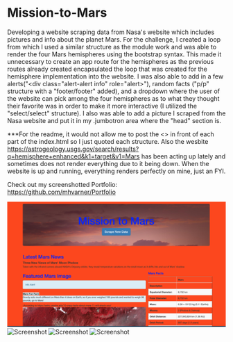 # Mission-to-Mars
Developing a website scraping data from Nasa's website which includes pictures and info about the planet Mars. For the challenge, I created a loop from which I used a similar structure as the module work and was able to render the four Mars hemispheres using the bootstrap syntax. This made it unnecessary to create an app route for the hemispheres as the previous routes already created encapsulated the loop that was created for the hemisphere implementation into the website. I was also able to add in a few alerts("<div class="alert-alert info" role="alert></div>"), random facts ("p/p" structure with a "footer/footer" added), and a dropdown where the user of the website can pick among the four hemispheres as to what they thought their favorite was in order to make it more interactive (I utilized the "select/select" structure). I also was able to add a picture I scraped from the Nasa website and put it in my .jumbotron area where the "head" section is.

***For the readme, it would not allow me to post the <> in front of each part of the index.html so I just quoted each structure. Also the wesbite https://astrogeology.usgs.gov/search/results?q=hemisphere+enhanced&k1=target&v1=Mars has been acting up lately and sometimes does not render everything due to it being down. When the website is up and running, everything renders perfectly on mine, just an FYI.

Check out my screenshotted Portfolio: https://github.com/mhvarner/Portfolio

![Screenshot](screencapture1.png)
![Screenshot](screencapture4.png)
![Screenshot](screencapture5.png)
![Screenshot](screencapture6withdropdown.png)
